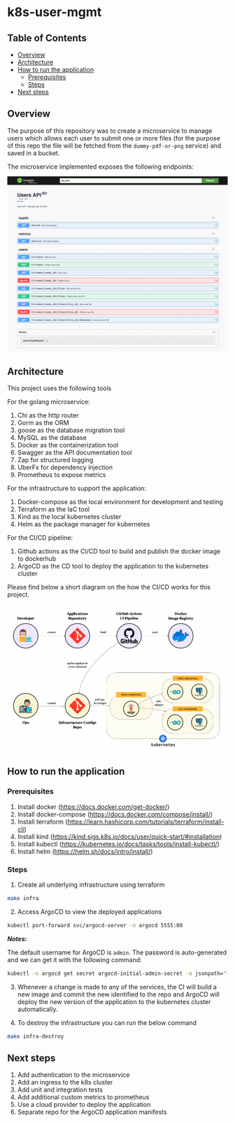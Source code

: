 # k8s-user-mgmt

## Table of Contents

- [Overview](#overview)
- [Architecture](#architecture)
- [How to run the application](#how-to-run-the-application)
  - [Prerequisites](#prerequisites)
  - [Steps](#steps)
- [Next steps](#next-steps)

## Overview

The purpose of this repository was to create a microservice to manage users which allows each user to 
submit one or more files (for the purpose of this repo the file will be fetched from the `dummy-pdf-or-png` service) 
and saved in a bucket.

The microservice implemented exposes the following endpoints:

![Swagger](./assets/swagger.png)

## Architecture

This project uses the following tools

For the golang microservice:

1. Chi as the http router
2. Gorm as the ORM
3. goose as the database migration tool
4. MySQL as the database
5. Docker as the containerization tool
6. Swagger as the API documentation tool
7. Zap for structured logging
8. UberFx for dependency injection
9. Prometheus to expose metrics

For the infrastructure to support the application:

1. Docker-compose as the local environment for development and testing
2. Terraform as the IaC tool
3. Kind as the local kubernetes cluster
4. Helm as the package manager for kubernetes

For the CI/CD pipeline:

1. Github actions as the CI/CD tool to build and publish the docker image to dockerhub
2. ArgoCD as the CD tool to deploy the application to the kubernetes cluster

Please find below a short diagram on the how the CI/CD works for this project.

![CI/CD](./assets/cicd.png)

## How to run the application

### Prerequisites

1. Install docker (https://docs.docker.com/get-docker/)
2. Install docker-compose (https://docs.docker.com/compose/install/)
3. Install terraform (https://learn.hashicorp.com/tutorials/terraform/install-cli)
4. Install kind (https://kind.sigs.k8s.io/docs/user/quick-start/#installation)
5. Install kubectl (https://kubernetes.io/docs/tasks/tools/install-kubectl/)
6. Install helm (https://helm.sh/docs/intro/install/)

### Steps

1. Create all underlying infrastructure using terraform

```bash
make infra
```

2. Access ArgoCD to view the deployed applications

```bash
kubectl port-forward svc/argocd-server -n argocd 5555:80
```

**_Notes:_**

The default username for ArgoCD is `admin`. The password is auto-generated 
and we can get it with the following command:

```bash
kubectl -n argocd get secret argocd-initial-admin-secret -o jsonpath="{.data.password}" | base64 -d
```

3. Whenever a change is made to any of the services, the CI will build a new image and commit the new identified 
to the repo and ArgoCD will deploy the new version of the application to the kubernetes cluster automatically.

4. To destroy the infrastructure you can run the below command

```bash
make infra-destroy
```

## Next steps

1. Add authentication to the microservice
2. Add an ingress to the k8s cluster
3. Add unit and integration tests
4. Add additional custom metrics to prometheus
5. Use a cloud provider to deploy the application
6. Separate repo for the ArgoCD application manifests